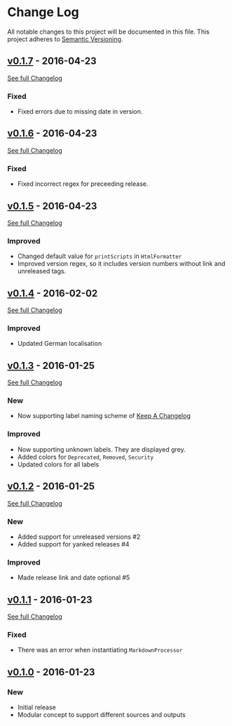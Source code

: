 # Change Log
All notable changes to this project will be documented in this file.
This project adheres to [Semantic Versioning](http://semver.org/).

## [v0.1.7](https://github.com/Syonix/changelog-viewer/releases/tag/v0.1.7) - 2016-04-23
[See full Changelog](https://github.com/Syonix/changelog-viewer/compare/v0.1.6...v0.1.7)

### Fixed
- Fixed errors due to missing date in version.

## [v0.1.6](https://github.com/Syonix/changelog-viewer/releases/tag/v0.1.6) - 2016-04-23
[See full Changelog](https://github.com/Syonix/changelog-viewer/compare/v0.1.5...v0.1.6)

### Fixed
- Fixed incorrect regex for preceeding release.

## [v0.1.5](https://github.com/Syonix/changelog-viewer/releases/tag/v0.1.5) - 2016-04-23
[See full Changelog](https://github.com/Syonix/changelog-viewer/compare/v0.1.4...v0.1.5)

### Improved
- Changed default value for `printScripts` in `HtmlFormatter`
- Improved version regex, so it includes version numbers without link and unreleased tags.

## [v0.1.4](https://github.com/Syonix/changelog-viewer/releases/tag/v0.1.4) - 2016-02-02
[See full Changelog](https://github.com/Syonix/changelog-viewer/compare/v0.1.3...v0.1.4)

### Improved
- Updated German localisation

## [v0.1.3](https://github.com/Syonix/changelog-viewer/releases/tag/v0.1.3) - 2016-01-25
[See full Changelog](https://github.com/Syonix/changelog-viewer/compare/v0.1.2...v0.1.3)

### New
- Now supporting label naming scheme of [Keep A Changelog](http://keepachangelog.com/)

### Improved
- Now supporting unknown labels. They are displayed grey.
- Added colors for `Deprecated`, `Removed`, `Security`
- Updated colors for all labels


## [v0.1.2](https://github.com/Syonix/changelog-viewer/releases/tag/v0.1.2) - 2016-01-25
[See full Changelog](https://github.com/Syonix/changelog-viewer/compare/v0.1.1...v0.1.2)

### New
- Added support for unreleased versions #2
- Added support for yanked releases #4

### Improved
- Made release link and date optional #5

## [v0.1.1](https://github.com/Syonix/changelog-viewer/releases/tag/v0.1.1) - 2016-01-23
[See full Changelog](https://github.com/Syonix/changelog-viewer/compare/v0.1.0...v0.1.1)

### Fixed
- There was an error when instantiating `MarkdownProcessor`

## [v0.1.0](https://github.com/Syonix/changelog-viewer/releases/tag/v0.1.0) - 2016-01-23

### New
- Initial release
- Modular concept to support different sources and outputs
